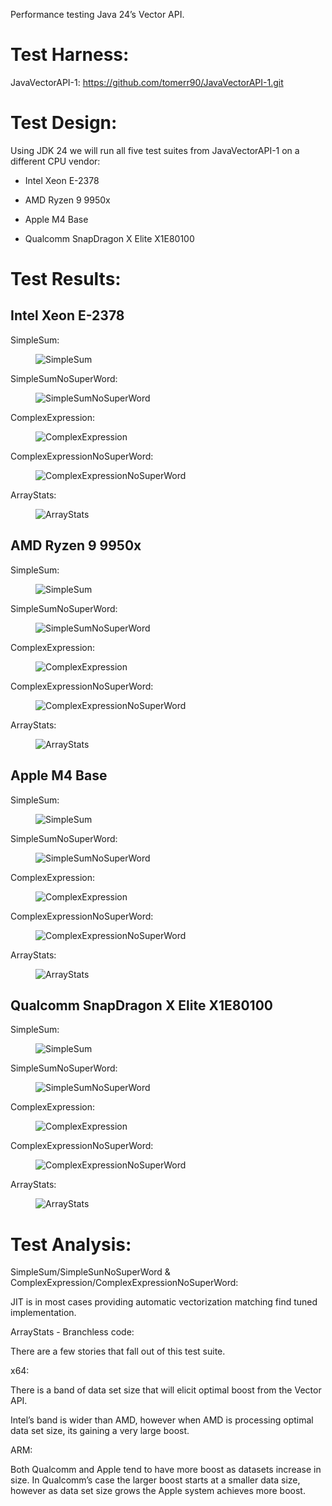 Performance testing Java 24’s Vector API.

# Test Harness:

JavaVectorAPI-1: <https://github.com/tomerr90/JavaVectorAPI-1.git>

# Test Design:

Using JDK 24 we will run all five test suites from JavaVectorAPI-1 on a
different CPU vendor:

- Intel Xeon E-2378

- AMD Ryzen 9 9950x

- Apple M4 Base

- Qualcomm SnapDragon X Elite X1E80100

# Test Results:

## Intel Xeon E-2378

SimpleSum:

<figure>
<img src="./assets/images/Xeon-SimpleSum.png" alt="SimpleSum" />
</figure>

SimpleSumNoSuperWord:

<figure>
<img src="./assets/images/Xeon-SimpleSumNoSuperWord.png"
alt="SimpleSumNoSuperWord" />
</figure>

ComplexExpression:

<figure>
<img src="./assets/images/Xeon-ComplexExpression.png"
alt="ComplexExpression" />
</figure>

ComplexExpressionNoSuperWord:

<figure>
<img src="./assets/images/Xeon-ComplexExpressionNoSuperWord.png"
alt="ComplexExpressionNoSuperWord" />
</figure>

ArrayStats:

<figure>
<img src="./assets/images/Xeon-ArrayStats.png" alt="ArrayStats" />
</figure>

## AMD Ryzen 9 9950x

SimpleSum:

<figure>
<img src="./assets/images/Ryzen-SimpleSum.png" alt="SimpleSum" />
</figure>

SimpleSumNoSuperWord:

<figure>
<img src="./assets/images/Ryzen-SimpleSumNoSuperWord.png"
alt="SimpleSumNoSuperWord" />
</figure>

ComplexExpression:

<figure>
<img src="./assets/images/Ryzen-ComplexExpression.png"
alt="ComplexExpression" />
</figure>

ComplexExpressionNoSuperWord:

<figure>
<img src="./assets/images/Ryzen-ComplexExpressionNoSuperWord.png"
alt="ComplexExpressionNoSuperWord" />
</figure>

ArrayStats:

<figure>
<img src="./assets/images/Ryzen-ArrayStats.png" alt="ArrayStats" />
</figure>

## Apple M4 Base

SimpleSum:

<figure>
<img src="./assets/images/Apple-SimpleSum.png" alt="SimpleSum" />
</figure>

SimpleSumNoSuperWord:

<figure>
<img src="./assets/images/Apple-SimpleSumNoSuperWord.png"
alt="SimpleSumNoSuperWord" />
</figure>

ComplexExpression:

<figure>
<img src="./assets/images/Apple-ComplexExpression.png"
alt="ComplexExpression" />
</figure>

ComplexExpressionNoSuperWord:

<figure>
<img src="./assets/images/Apple-ComplexExpressionNoSuperWord.png"
alt="ComplexExpressionNoSuperWord" />
</figure>

ArrayStats:

<figure>
<img src="./assets/images/Apple-ArrayStats.png" alt="ArrayStats" />
</figure>

## Qualcomm SnapDragon X Elite X1E80100

SimpleSum:

<figure>
<img src="./assets/images/SnapDragon-ArrayStats.png" alt="SimpleSum" />
</figure>

SimpleSumNoSuperWord:

<figure>
<img src="./assets/images/SnapDragon-SimpleSumNoSuperWord.png"
alt="SimpleSumNoSuperWord" />
</figure>

ComplexExpression:

<figure>
<img src="./assets/images/SnapDragon-ComplexExpression.png"
alt="ComplexExpression" />
</figure>

ComplexExpressionNoSuperWord:

<figure>
<img src="./assets/images/SnapDragon-ComplexExpressionNoSuperWord.png"
alt="ComplexExpressionNoSuperWord" />
</figure>

ArrayStats:

<figure>
<img src="./assets/images/SnapDragon-ArrayStats.png" alt="ArrayStats" />
</figure>

# Test Analysis:

SimpleSum/SimpleSunNoSuperWord &
ComplexExpression/ComplexExpressionNoSuperWord:

JIT is in most cases providing automatic vectorization matching find
tuned implementation.

ArrayStats - Branchless code:

There are a few stories that fall out of this test suite.

x64:

There is a band of data set size that will elicit optimal boost from the
Vector API.

Intel’s band is wider than AMD, however when AMD is processing optimal
data set size, its gaining a very large boost.

ARM:

Both Qualcomm and Apple tend to have more boost as datasets increase in
size. In Qualcomm’s case the larger boost starts at a smaller data size,
however as data set size grows the Apple system achieves more boost.
